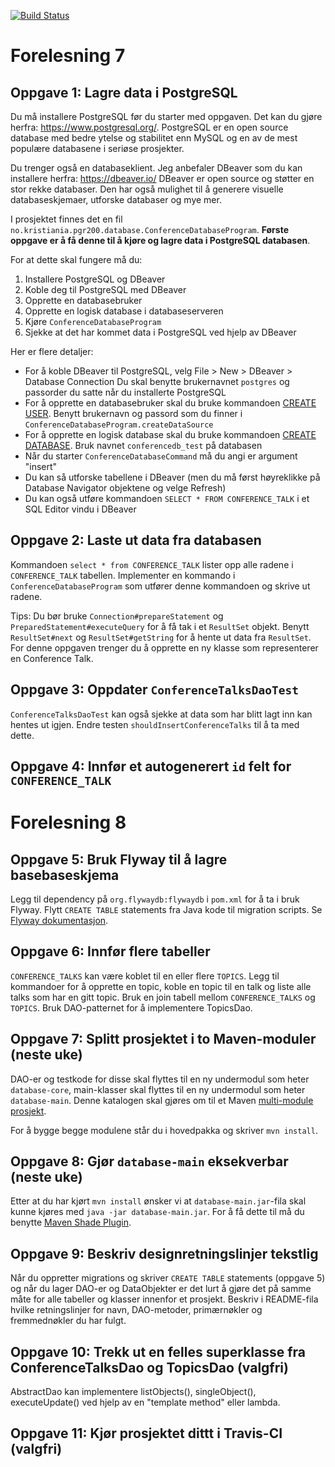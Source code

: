 [![Build Status](https://travis-ci.org/Markusdreyer/database-exercise.svg?branch=master)](https://travis-ci.org/Markusdreyer/database-exercise)

# Forelesning 7

## Oppgave 1: Lagre data i PostgreSQL


Du må installere PostgreSQL før du starter med oppgaven. Det kan du gjøre herfra: https://www.postgresql.org/. PostgreSQL er en open source database med bedre ytelse og stabilitet enn MySQL og en av de mest populære databasene i seriøse prosjekter.

Du trenger også en databaseklient. Jeg anbefaler DBeaver som du kan installere herfra: https://dbeaver.io/ DBeaver er open source og støtter en stor rekke databaser. Den har også mulighet til å generere visuelle databaseskjemaer, utforske databaser og mye mer.

I prosjektet finnes det en fil `no.kristiania.pgr200.database.ConferenceDatabaseProgram`. **Første oppgave er å få denne til å kjøre og lagre data i PostgreSQL databasen**.

For at dette skal fungere må du:

1. Installere PostgreSQL og DBeaver
2. Koble deg til PostgreSQL med DBeaver
3. Opprette en databasebruker
4. Opprette en logisk database i databaseserveren
5. Kjøre `ConferenceDatabaseProgram`
6. Sjekke at det har kommet data i PostgreSQL ved hjelp av DBeaver

Her er flere detaljer:

* For å koble DBeaver til PostgreSQL, velg File > New > DBeaver > Database Connection
  Du skal benytte brukernavnet `postgres` og passorder du satte når du installerte PostgreSQL
* For å opprette en databasebruker skal du bruke kommandoen [CREATE USER](https://www.postgresql.org/docs/current/static/sql-createuser.html).
  Benytt brukernavn og passord som du finner i `ConferenceDatabaseProgram.createDataSource`
* For å opprette en logisk database skal du bruke kommandoen [CREATE DATABASE](https://www.postgresql.org/docs/current/static/sql-createdatabase.html).
  Bruk navnet `conferencedb_test` på databasen
* Når du starter `ConferenceDatabaseCommand` må du angi er argument "insert"
* Du kan så utforske tabellene i DBeaver (men du må først høyreklikke på Database Navigator objektene og velge Refresh)
* Du kan også utføre kommandoen `SELECT * FROM CONFERENCE_TALK` i et SQL Editor vindu i DBeaver


## Oppgave 2: Laste ut data fra databasen

Kommandoen `select * from CONFERENCE_TALK` lister opp alle radene i `CONFERENCE_TALK` tabellen. Implementer en kommando i `ConferenceDatabaseProgram` som utfører denne kommandoen og skrive ut radene.

Tips: Du bør bruke `Connection#prepareStatement` og `PreparedStatement#executeQuery` for å få tak i et `ResultSet` objekt. Benytt `ResultSet#next` og `ResultSet#getString` for å hente ut data fra `ResultSet`.  For denne oppgaven trenger du å opprette en ny klasse som representerer en Conference Talk.


## Oppgave 3: Oppdater `ConferenceTalksDaoTest`

`ConferenceTalksDaoTest` kan også sjekke at data som har blitt lagt inn kan hentes ut igjen. Endre testen `shouldInsertConferenceTalks` til å ta med dette.

## Oppgave 4: Innfør et autogenerert `id` felt for `CONFERENCE_TALK`

# Forelesning 8

## Oppgave 5: Bruk Flyway til å lagre basebaseskjema

Legg til dependency på `org.flywaydb:flywaydb` i `pom.xml` for å ta i bruk Flyway. Flytt `CREATE TABLE` statements fra Java kode til migration scripts. Se [Flyway dokumentasjon](https://flywaydb.org/getstarted/firststeps/api).

## Oppgave 6: Innfør flere tabeller

`CONFERENCE_TALKS` kan være koblet til en eller flere `TOPICS`. Legg til kommandoer for å opprette en topic, koble en topic til en talk og liste alle talks som har en gitt topic. Bruk en join tabell mellom `CONFERENCE_TALKS` og `TOPICS`. Bruk DAO-patternet for å implementere TopicsDao.

## Oppgave 7: Splitt prosjektet i to Maven-moduler (neste uke)

DAO-er og testkode for disse skal flyttes til en ny undermodul som heter `database-core`, main-klasser skal flyttes til en ny undermodul som heter `database-main`. Denne katalogen skal gjøres om til et Maven [multi-module prosjekt](https://books.sonatype.com/mvnex-book/reference/multimodule.html).

For å bygge begge modulene står du i hovedpakka og skriver `mvn install`.

## Oppgave 8: Gjør `database-main` eksekverbar (neste uke)

Etter at du har kjørt `mvn install` ønsker vi at `database-main.jar`-fila skal kunne kjøres med `java -jar database-main.jar`. For å få dette til må du benytte [Maven Shade Plugin](https://maven.apache.org/plugins/maven-shade-plugin/examples/executable-jar.html).

## Oppgave 9: Beskriv designretningslinjer tekstlig

Når du oppretter migrations og skriver `CREATE TABLE` statements (oppgave 5) og når du lager DAO-er og DataObjekter er det lurt å gjøre det på samme måte for alle tabeller og klasser innenfor et prosjekt. Beskriv i README-fila hvilke retningslinjer for navn, DAO-metoder, primærnøkler og fremmednøkler du har fulgt.

## Oppgave 10: Trekk ut en felles superklasse fra ConferenceTalksDao og TopicsDao (valgfri)

AbstractDao kan implementere listObjects(), singleObject(), executeUpdate() ved hjelp av en "template method" eller lambda.

## Oppgave 11: Kjør prosjektet dittt i Travis-CI (valgfri)
